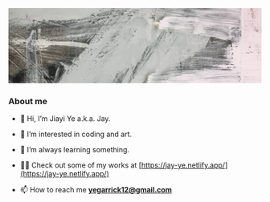 ![header](./header.jpg)

### About me

- 👋 Hi, I’m Jiayi Ye a.k.a. Jay.

- 👀 I’m interested in coding and art.

- 🌱 I’m always learning something.

- 👨‍💻 Check out some of my works at [https://jay-ye.netlify.app/](https://jay-ye.netlify.app/)

- 📫 How to reach me **yegarrick12@gmail.com**

<!---
12vv/12vv is a ✨ special ✨ repository because its `README.md` (this file) appears on your GitHub profile.
You can click the Preview link to take a look at your changes.
- 💞️ I’m looking to collaborate on ...
 
--->
